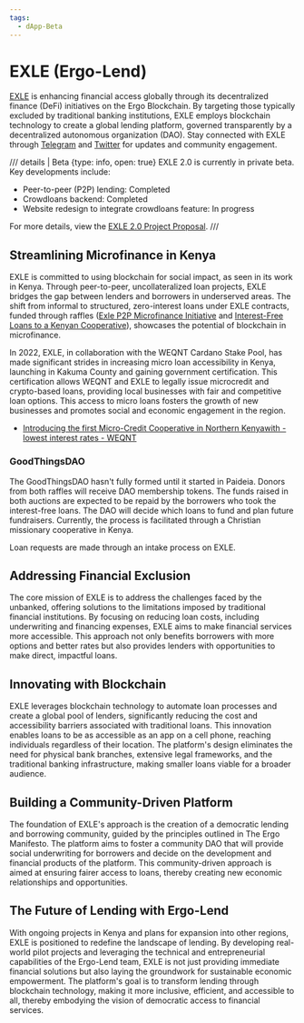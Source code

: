 ```yaml
---
tags:
  - dApp-Beta
---
```


# EXLE (Ergo-Lend)

[EXLE](https://exle.io/) is enhancing financial access globally through its decentralized finance (DeFi) initiatives on the Ergo Blockchain. By targeting those typically excluded by traditional banking institutions, EXLE employs blockchain technology to create a global lending platform, governed transparently by a decentralized autonomous organization (DAO). Stay connected with EXLE through [Telegram](https://t.me/ErgoLend) and [Twitter](https://twitter.com/ErgoLend) for updates and community engagement.

/// details | Beta
    {type: info, open: true}
EXLE 2.0 is currently in private beta. Key developments include:  

- Peer-to-peer (P2P) lending: Completed
- Crowdloans backend: Completed
- Website redesign to integrate crowdloans feature: In progress

For more details, view the [EXLE 2.0 Project Proposal](https://t.me/ErgoLend/7785).
///


## Streamlining Microfinance in Kenya

EXLE is committed to using blockchain for social impact, as seen in its work in Kenya. Through peer-to-peer, uncollateralized loan projects, EXLE bridges the gap between lenders and borrowers in underserved areas. The shift from informal to structured, zero-interest loans under EXLE contracts, funded through raffles ([Exle P2P Microfinance Initiative](https://ergoraffle.com/raffle/show/dfe947631c9b669a8aaeea1fcc25c175104891e5e6dad8279a9daa1ab548f77d) and [Interest-Free Loans to a Kenyan Cooperative](https://ergoraffle.com/raffle/show/f3d8d94c2af7a9bc7ea8615cc4bacb827960a60392d0264944b3638bce1c8ff9)), showcases the potential of blockchain in microfinance.

In 2022, EXLE, in collaboration with the WEQNT Cardano Stake Pool, has made significant strides in increasing micro loan accessibility in Kenya, launching in Kakuma County and gaining government certification. This certification allows WEQNT and EXLE to legally issue microcredit and crypto-based loans, providing local businesses with fair and competitive loan options. This access to micro loans fosters the growth of new businesses and promotes social and economic engagement in the region.

- [Introducing the first Micro-Credit Cooperative in Northern Kenyawith - lowest interest rates - WEQNT](https://www.youtube.com/watch?v=eA7iAvlKG2Y&t=3s)

### GoodThingsDAO

The GoodThingsDAO hasn't fully formed until it started in Paideia. Donors from both raffles will receive DAO membership tokens. The funds raised in both auctions are expected to be repaid by the borrowers who took the interest-free loans. The DAO will decide which loans to fund and plan future fundraisers. Currently, the process is facilitated through a Christian missionary cooperative in Kenya.

Loan requests are made through an intake process on EXLE.

## Addressing Financial Exclusion

The core mission of EXLE is to address the challenges faced by the unbanked, offering solutions to the limitations imposed by traditional financial institutions. By focusing on reducing loan costs, including underwriting and financing expenses, EXLE aims to make financial services more accessible. This approach not only benefits borrowers with more options and better rates but also provides lenders with opportunities to make direct, impactful loans.

## Innovating with Blockchain

EXLE leverages blockchain technology to automate loan processes and create a global pool of lenders, significantly reducing the cost and accessibility barriers associated with traditional loans. This innovation enables loans to be as accessible as an app on a cell phone, reaching individuals regardless of their location. The platform's design eliminates the need for physical bank branches, extensive legal frameworks, and the traditional banking infrastructure, making smaller loans viable for a broader audience.

## Building a Community-Driven Platform

The foundation of EXLE's approach is the creation of a democratic lending and borrowing community, guided by the principles outlined in The Ergo Manifesto. The platform aims to foster a community DAO that will provide social underwriting for borrowers and decide on the development and financial products of the platform. This community-driven approach is aimed at ensuring fairer access to loans, thereby creating new economic relationships and opportunities.

## The Future of Lending with Ergo-Lend

With ongoing projects in Kenya and plans for expansion into other regions, EXLE is positioned to redefine the landscape of lending. By developing real-world pilot projects and leveraging the technical and entrepreneurial capabilities of the Ergo-Lend team, EXLE is not just providing immediate financial solutions but also laying the groundwork for sustainable economic empowerment. The platform's goal is to transform lending through blockchain technology, making it more inclusive, efficient, and accessible to all, thereby embodying the vision of democratic access to financial services.